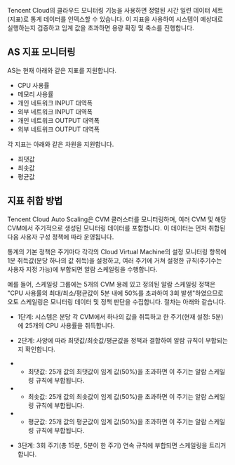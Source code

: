 
Tencent Cloud의 클라우드 모니터링 기능을 사용하면 정렬된 시간 일련 데이터 세트(지표)로 통계 데이터를 인덱스할 수 있습니다. 이 지표을 사용하여 시스템이 예상대로 실행하는지 검증하고 임계 값을 초과하면 용량 확장 및 축소를 진행합니다.

## AS 지표 모니터링
AS는 현재 아래와 같은 지표를 지원합니다.

- CPU 사용률
- 메모리 사용률
- 개인 네트워크 INPUT 대역폭
- 외부 네트워크 INPUT 대역폭
- 개인 네트워크 OUTPUT 대역폭
- 외부 네트워크 OUTPUT 대역폭

각 지표는 아래와 같은 차원을 지원합니다.

- 최댓값
- 최솟값
- 평균값


## 지표 취합 방법

Tencent Cloud Auto Scaling은 CVM 클러스터를 모니터링하며, 여러 CVM 및 해당 CVM에서 주기적으로 생성된 모니터링 데이터를 포함합니다. 이 데이터는 먼저 취합된 다음 사용자 구성 정책에 따라 운영됩니다.

통계의 기본 정책은 주기마다 각각의 Cloud Virtual Machine의 설정 모니터링 항목에 1분 취득값(분당 하나의 값 취득)을 설정하고, 여러 주기에 거쳐 설정한 규칙(주기수는 사용자 지정 가능)에 부합되면 알람 스케일링을 수행합니다.

예를 들어, 스케일링 그룹에는 5개의 CVM 용례 있고 정의된 알람 스케일링 정책은 "CPU 사용률의 최대/최소/평균값이 5분 내에 50%를 초과하여 3회 발생"하였으므로 오토 스케일링은 모니터링 데이터 및 정책 판단을 수집합니다. 절차는 아래와 같습니다.

* 1단계: 시스템은 분당 각 CVM에서 하나의 값을 취득하고 한 주기(현재 설정: 5분)에 25개의 CPU 사용률을 취득합니다.

* 2단계: 사양에 따라 최댓값/최솟값/평균값을 정책과 결합하여 알람 규칙이 부합되는지 확인합니다.
* * 최댓값: 25개 값의 최댓값이 임계 값(50%)을 초과하면 이 주기는 알람 스케일링 규칙에 부합됩니다.
* * 최솟값: 25개 값의 최솟값이 임계 값(50%)을 초과하면 이 주기는 알람 스케일링 규칙에 부합됩니다.
* * 평균값: 25개 값의 평균값이 임계 값(50%)을 초과하면 이 주기는 알람 스케일링 규칙에 부합됩니다.

* 3단계: 3회 주기(총 15분, 5분이 한 주기) 연속 규칙에 부합되면 스케일링을 트리거합니다.




